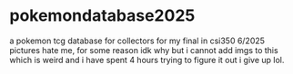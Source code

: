 # pokemondatabase2025
a pokemon tcg database for collectors for my final in csi350 6/2025
pictures hate me, for some reason idk why but i cannot add imgs to this which is weird and i have spent 4 hours trying to figure it out i give up lol.